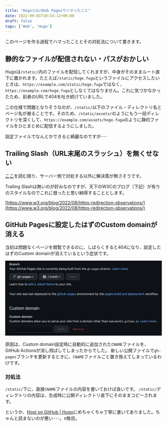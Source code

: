 ```yaml
---
title: "HugoとGitHub Pagesでハマったこと"
date: 2022-09-01T10:54:12+09:00
draft: false
tags: ['Web', 'Hugo']
---
```


このページを作る過程でハマったこととその対処法について書きます。

## 静的なファイルが配信されない・パスがおかしい

Hugoは`/static/`内のファイルを配信してくれますが、中身がそのままルート直下に置かれます。たとえば`/static/hoge.fuga`というファイルにアクセスしたいときは、`https://example.com/static/hoge.fuga`ではなく、`https://example.com/hoge.fuga`としなくてはなりません。これに気づかなかったため、前者のURLで404を吐き続けていました。

この仕様で問題となりそうなのが、`/static/`以下のファイル・ディレクトリ名とページ名が被ることです。そのため、`/static/assets/`のようにもう一段ディレクトリを深くして、`https://example.com/assets/hoge.fuga`のように静的ファイルをひとまとめに配信するようにしました。

設定ファイルでなんとかできると綺麗なのですが･･･

## Trailing Slash（URL末尾のスラッシュ）を無くせない

[ここ](https://github.com/gohugoio/hugo/issues/7458)を読む限り、サーバー側で対処する以外に解決策が無さそうです。

Trailing Slashは無いのが好みなのですが、天下のW3Cのブログ（下記）が有りのスタイルなのでこれに倣ったと思い納得することとします。

[https://www.w3.org/blog/2022/08/https-redirection-observations/](https://www.w3.org/blog/2022/08/https-redirection-observations/)

## GitHub Pagesに設定したはずのCustom domainが消える

当初は問題なくページを閲覧できるのに、しばらくすると404になり、設定したはずのCustom domainが消えているという症状です。

![Custom domain disappeared](./custom-domain-disappeared.png)

原因は、Custom domain設定時に自動的に追加された`CNAME`ファイルを、GitHub Actionsが消し飛ばしてしまったからでした。
新しい公開ファイルで`gh-pages`ブランチを更新するときに、`CNAME`ファイルごと置き換えてしまっているわけです。

### 対処法

`/static/`下に、直接`CNAME`ファイルの内容を書いておけば良いです。
`/static/`ディレクトリの内容は、生成時に公開ディレクトリ直下にそのままコピーされます。

というか、[Host on GitHub | Hugo](https://gohugo.io/hosting-and-deployment/hosting-on-github/#use-a-custom-domain)にめちゃくちゃ丁寧に書いてありました。ちゃんと読まないのが悪い･･･。n敗目。
